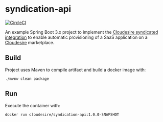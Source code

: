 # syndication-api

[![CircleCI](https://circleci.com/gh/ClouDesire/syndication-api.svg?style=svg)](https://circleci.com/gh/ClouDesire/syndication-api)

An example Spring Boot 3.x project to implement the [Cloudesire syndicated
integration](https://docs.cloudesire.com/docs/syndication.html) to enable
automatic provisioning of a SaaS application on a
[Cloudesire](https://cloudesire.com) marketplace.

## Build

Project uses Maven to compile artifact and build a docker image with:

```
./mvnw clean package
```

## Run


Execute the container with:

```
docker run cloudesire/syndication-api:1.0.0-SNAPSHOT
```

